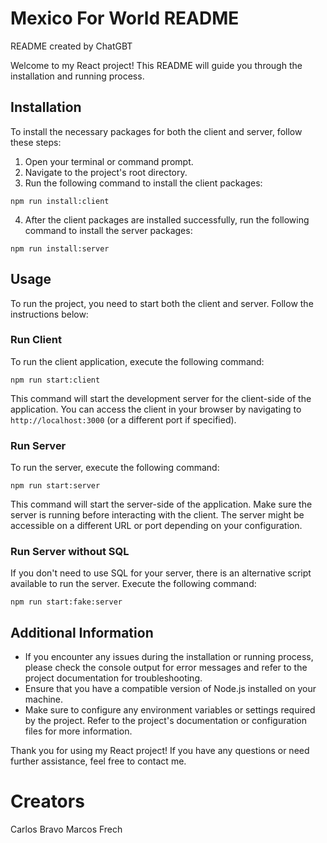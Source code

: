 # Mexico For World README

README created by ChatGBT

Welcome to my React project! This README will guide you through the installation and running process.

## Installation

To install the necessary packages for both the client and server, follow these steps:

1. Open your terminal or command prompt.
2. Navigate to the project's root directory.
3. Run the following command to install the client packages:

`npm run install:client`

4. After the client packages are installed successfully, run the following command to install the server packages:

`npm run install:server`

## Usage

To run the project, you need to start both the client and server. Follow the instructions below:

### Run Client

To run the client application, execute the following command:

`npm run start:client`

This command will start the development server for the client-side of the application. You can access the client in your browser by navigating to `http://localhost:3000` (or a different port if specified).

### Run Server

To run the server, execute the following command:

`npm run start:server`

This command will start the server-side of the application. Make sure the server is running before interacting with the client. The server might be accessible on a different URL or port depending on your configuration.

### Run Server without SQL

If you don't need to use SQL for your server, there is an alternative script available to run the server. Execute the following command:

`npm run start:fake:server`

## Additional Information

- If you encounter any issues during the installation or running process, please check the console output for error messages and refer to the project documentation for troubleshooting.
- Ensure that you have a compatible version of Node.js installed on your machine.
- Make sure to configure any environment variables or settings required by the project. Refer to the project's documentation or configuration files for more information.

Thank you for using my React project! If you have any questions or need further assistance, feel free to contact me. 

# Creators
Carlos Bravo
Marcos Frech